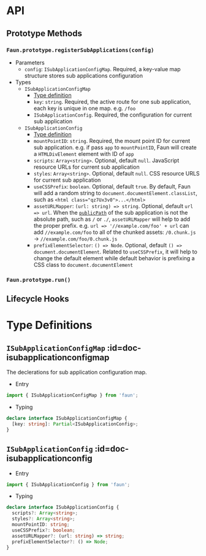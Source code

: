 # API

## Prototype Methods

### `Faun.prototype.registerSubApplications(config)`

- Parameters
  - `config`: `ISubApplicationConfigMap`. Required, a key-value map structure stores sub applications configuration
- Types
  - `ISubApplicationConfigMap`
    - [Type definition](#doc-isubapplicationconfigmap)
    - `key`: `string`. Required, the active route for one sub application, each key is unique in one map. e.g. `/foo`
    - `ISubApplicationConfig`. Required, the configuration for current sub application
  - `ISubApplicationConfig`
    - [Type definition](#doc-isubapplicationconfig)
    - `mountPointID`: `string`. Required, the mount point ID for current sub application. e.g. if pass `app` to `mountPointID`, Faun will create a `HTMLDivElement` element with ID of `app`
    - `scripts`: `Array<string>`. Optional, default `null`. JavaScript resource URLs for current sub application
    - `styles`: `Array<string>`. Optional, default `null`. CSS resource URLS for current sub application
    - `useCSSPrefix`: `boolean`. Optional, default `true`. By default, Faun will add a random string to `document.documentElement.classList`, such as `<html class="qz7Ux3v0">...</html>`
    - `assetURLMapper`: `(url: string) => string`. Optional, default `url => url`. When the [`publicPath`](https://webpack.js.org/guides/public-path/) of the sub application is not the absolute path, such as `/` or `./`, `assetURLMapper` will help to add the proper prefix. e.g. `url => '//example.com/foo' + url` can add `//example.com/foo` to all of the chunked assets: `/0.chunk.js` -> `//example.com/foo/0.chunk.js`
    - `prefixElementSelector`: `() => Node`. Optional, default `() => document.documentElement`. Related to `useCSSPrefix`, it will help to change the default element while default behavior is prefixing a CSS class to `document.documentElement`

### `Faun.prototype.run()`



## Lifecycle Hooks

# Type Definitions

## `ISubApplicationConfigMap` :id=doc-isubapplicationconfigmap

The declerations for sub application configuration map.

- Entry

```javascript
import { ISubApplicationConfigMap } from 'faun';
```

- Typing

```typescript
declare interface ISubApplicationConfigMap {
  [key: string]: Partial<ISubApplicationConfig>;
}
```

## `ISubApplicationConfig` :id=doc-isubapplicationconfig

- Entry

```javascript
import { ISubApplicationConfig } from 'faun';
```

- Typing

```typescript
declare interface ISubApplicationConfig {
  scripts?: Array<string>;
  styles?: Array<string>;
  mountPointID: string;
  useCSSPrefix?: boolean;
  assetURLMapper?: (url: string) => string;
  prefixElementSelector?: () => Node;
}
```
